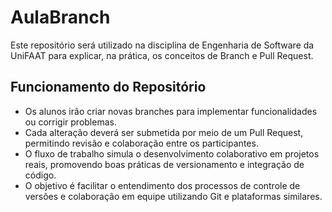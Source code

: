 # AulaBranch

Este repositório será utilizado na disciplina de Engenharia de Software da UniFAAT para explicar, na prática, os conceitos de Branch e Pull Request.

## Funcionamento do Repositório

- Os alunos irão criar novas branches para implementar funcionalidades ou corrigir problemas.
- Cada alteração deverá ser submetida por meio de um Pull Request, permitindo revisão e colaboração entre os participantes.
- O fluxo de trabalho simula o desenvolvimento colaborativo em projetos reais, promovendo boas práticas de versionamento e integração de código.
- O objetivo é facilitar o entendimento dos processos de controle de versões e colaboração em equipe utilizando Git e plataformas similares.